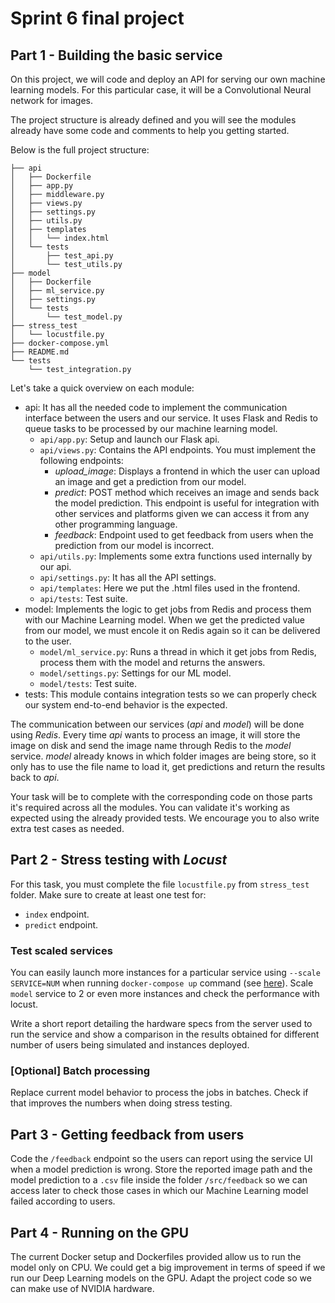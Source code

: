 # Sprint 6 final project

## Part 1 - Building the basic service

On this project, we will code and deploy an API for serving our own machine learning models. For this particular case, it will be a Convolutional Neural network for images.

The project structure is already defined and you will see the modules already have some code and comments to help you getting started.

Below is the full project structure:

```
├── api
│   ├── Dockerfile
│   ├── app.py
│   ├── middleware.py
│   ├── views.py
│   ├── settings.py
│   ├── utils.py
│   ├── templates
│   │   └── index.html
│   └── tests
│       ├── test_api.py
│       └── test_utils.py
├── model
│   ├── Dockerfile
│   ├── ml_service.py
│   ├── settings.py
│   └── tests
│       └── test_model.py
├── stress_test
│   └── locustfile.py
├── docker-compose.yml
├── README.md
└── tests
    └── test_integration.py
```

Let's take a quick overview on each module:

- api: It has all the needed code to implement the communication interface between the users and our service. It uses Flask and Redis to queue tasks to be processed by our machine learning model.
  - `api/app.py`: Setup and launch our Flask api.
  - `api/views.py`: Contains the API endpoints. You must implement the following endpoints:
    - _upload_image_: Displays a frontend in which the user can upload an image and get a prediction from our model.
    - _predict_: POST method which receives an image and sends back the model prediction. This endpoint is useful for integration with other services and platforms given we can access it from any other programming language.
    - _feedback_: Endpoint used to get feedback from users when the prediction from our model is incorrect.
  - `api/utils.py`: Implements some extra functions used internally by our api.
  - `api/settings.py`: It has all the API settings.
  - `api/templates`: Here we put the .html files used in the frontend.
  - `api/tests`: Test suite.
- model: Implements the logic to get jobs from Redis and process them with our Machine Learning model. When we get the predicted value from our model, we must encole it on Redis again so it can be delivered to the user.
  - `model/ml_service.py`: Runs a thread in which it get jobs from Redis, process them with the model and returns the answers.
  - `model/settings.py`: Settings for our ML model.
  - `model/tests`: Test suite.
- tests: This module contains integration tests so we can properly check our system end-to-end behavior is the expected.

The communication between our services (_api_ and _model_) will be done using _Redis_. Every time _api_ wants to process an image, it will store the image on disk and send the image name through Redis to the _model_ service. _model_ already knows in which folder images are being store, so it only has to use the file name to load it, get predictions and return the results back to _api_.

Your task will be to complete with the corresponding code on those parts it's required across all the modules. You can validate it's working as expected using the already provided tests. We encourage you to also write extra test cases as needed.

## Part 2 - Stress testing with _Locust_

For this task, you must complete the file `locustfile.py` from `stress_test` folder. Make sure to create at least one test for:

- `index` endpoint.
- `predict` endpoint.

### Test scaled services

You can easily launch more instances for a particular service using `--scale SERVICE=NUM` when running `docker-compose up` command (see [here](https://docs.docker.com/compose/reference/up/)). Scale `model` service to 2 or even more instances and check the performance with locust.

Write a short report detailing the hardware specs from the server used to run the service and show a comparison in the results obtained for different number of users being simulated and instances deployed.

### [Optional] Batch processing

Replace current model behavior to process the jobs in batches. Check if that improves the numbers when doing stress testing.

## Part 3 - Getting feedback from users

Code the `/feedback` endpoint so the users can report using the service UI when a model prediction is wrong. Store the reported image path and the model prediction to a `.csv` file inside the folder `/src/feedback` so we can access later to check those cases in which our Machine Learning model failed according to users.

## Part 4 - Running on the GPU

The current Docker setup and Dockerfiles provided allow us to run the model only on CPU. We could get a big improvement in terms of speed if we run our Deep Learning models on the GPU. Adapt the project code so we can make use of NVIDIA hardware.
